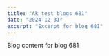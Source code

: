 ```yaml
---
title: "Ak test blogs 681"
date: "2024-12-31"
excerpt: "Excerpt for blog 681"
---
```


Blog content for blog 681